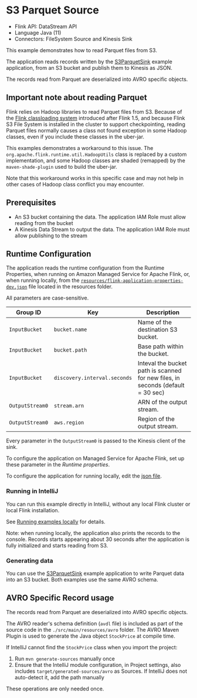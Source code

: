 # S3 Parquet Source

* Flink API: DataStream API
* Language Java (11)
* Connectors: FileSystem Source and Kinesis Sink

This example demonstrates how to read Parquet files from S3.

The application reads records written by the [S3ParquetSink](../S3ParquetSink) example application, from an S3 bucket and publish them to Kinesis as JSON.

The records read from Parquet are deserialized into AVRO specific objects.

## Important note about reading Parquet

Flink relies on Hadoop libraries to read Parquet files from S3.
Because of the [Flink classloading system](https://nightlies.apache.org/flink/flink-docs-release-1.20/docs/ops/debugging/debugging_classloading/) introduced after Flink 1.5, 
and because Flink S3 File System is installed in the cluster to support checkpointing, reading Parquet files normally causes a class not found exception in some Hadoop classes,
even if you include these classes in the uber-jar.

This examples demonstrates a workaround to this issue. The `org.apache.flink.runtime.util.HadoopUtils` class is replaced 
by a custom implementation, and some Hadoop classes are shaded (remapped) by the `maven-shade-plugin` used to build the uber-jar.

Note that this workaround works in this specific case and may not help in other cases of Hadoop class conflict you may encounter.

## Prerequisites

* An S3 bucket containing the data. The application IAM Role must allow reading from the bucket
* A Kinesis Data Stream to output the data. The application IAM Role must allow publishing to the stream

## Runtime Configuration

The application reads the runtime configuration from the Runtime Properties, when running on Amazon Managed Service for Apache Flink,
or, when running locally, from the [`resources/flink-application-properties-dev.json`](resources/flink-application-properties-dev.json) file located in the resources folder.

All parameters are case-sensitive.

| Group ID        | Key                            | Description                                                                     | 
|-----------------|--------------------------------|---------------------------------------------------------------------------------|
| `InputBucket`   | `bucket.name`                  | Name of the destination S3 bucket.                                              |
| `InputBucket`   | `bucket.path`                  | Base path within the bucket.                                                    |
| `InputBucket`   | `discovery.interval.seconds`   | Inteval the bucket path is scanned for new files, in seconds (default = 30 sec) |
| `OutputStream0` | `stream.arn`                   | ARN of the output stream.                                                       |
| `OutputStream0` | `aws.region`                   | Region of the output stream.                                                    |

Every parameter in the `OutputStream0` is passed to the Kinesis client of the sink.

To configure the application on Managed Service for Apache Flink, set up these parameter in the *Runtime properties*.

To configure the application for running locally, edit the [json file](resources/flink-application-properties-dev.json).

### Running in IntelliJ

You can run this example directly in IntelliJ, without any local Flink cluster or local Flink installation.

See [Running examples locally](../running-examples-locally.md) for details.

Note: when running locally, the application also prints the records to the console. 
Records starts appearing about 30 seconds after the application is fully initialized and starts reading from S3.

### Generating data

You can use the [S3ParquetSink](../S3ParquetSink) example application to write Parquet data into an S3 bucket.
Both examples use the same AVRO schema.

## AVRO Specific Record usage

The records read from Parquet are deserialized into AVRO specific objects.

The AVRO reader's schema definition (`avdl` file) is included as part of the source code in the `./src/main/resources/avro` folder.
The AVRO Maven Plugin is used to generate the Java object `StockPrice` at compile time.

If IntelliJ cannot find the `StockPrice` class when you import the project:
1. Run `mvn generate-sources` manually once
2. Ensure that the IntelliJ module configuration, in Project settings, also includes `target/generated-sources/avro` as Sources. If IntelliJ does not auto-detect it, add the path manually

These operations are only needed once.
